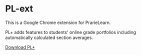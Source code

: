 # PL-ext

This is a Google Chrome extension for PrarieLearn.

PL+ adds features to students' online grade portfolios including automatically calculated section averages.

[Download PL+](https://chrome.google.com/webstore/detail/pl%2B/enlanpeoiniadmhighejkjgfeghmfngp)

